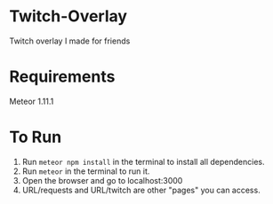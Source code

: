 # Twitch-Overlay
Twitch overlay I made for friends

# Requirements
Meteor 1.11.1

# To Run
1. Run `meteor npm install` in the terminal to install all dependencies.
2. Run `meteor` in the terminal to run it.
3. Open the browser and go to localhost:3000
4. URL/requests and URL/twitch are other "pages" you can access.
